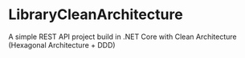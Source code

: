 # LibraryCleanArchitecture
A simple REST API project build in .NET Core with Clean Architecture (Hexagonal Architecture + DDD)
